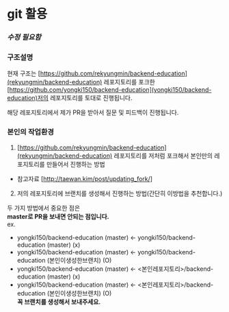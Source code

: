 
# git 활용
### *수정 필요함*
### 구조설명
현재 구조는
[https://github.com/rekyungmin/backend-education](rekyungmin/backend-education) 레포지토리를 포크한
[https://github.com/yongki150/backend-education](yongki150/backend-education)저의 레포지토리를 토대로 진행됩니다.

해당 레포지토리에서 제가 PR을 받아서 질문 및 피드백이 진행됩니다.

### 본인의 작업환경
1. [https://github.com/rekyungmin/backend-education](rekyungmin/backend-education) 레포지토리를 저처럼 포크해서 본인만의 레포지토리를 만들어서 진행하는 방법
  - 참고자료 [http://taewan.kim/post/updating_fork/]

2. 저의 레포지토리에 브랜치를 생성해서 진행하는 방법(간단히 이방법을 추천합니다.)

두 가지 방법에서 중요한 점은
<br/>
**master로 PR을 보내면 안되는 점입니다.**
<br>
  ex.
  - yongki150/backend-education (master) ← yongki150/backend-education (master) (x)
  - yongki150/backend-education (master) ← yongki150/backend-education (본인이생성한브랜치) (O)
  - yongki150/backend-education (master) ← <본인레포지토리>/backend-education (master) (x)
  - yongki150/backend-education (master) ← <본인레포지토리>/backend-education (본인이생성한브랜치) (O)<br/> 
**꼭 브랜치를 생성해서 보내주세요.**